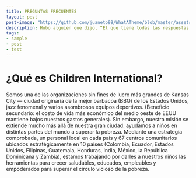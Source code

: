 ```yaml
---
title: PREGUNTAS FRECUENTES
layout: post
post-image: "https://github.com/juaneto99/WhatATheme/blob/master/assets/images/portada.jpg?raw=true"
description: Hubo alguien que dijo, “Él que tiene todas las respuestas no está haciendo las preguntas correctas”. En nuestra opinión, ¡tenemos ambas!
tags:
- sample
- post
- test
---
```


# ¿Qué es Children International?

Somos una de las organizaciones sin fines de lucro más grandes de Kansas City — ciudad originaria de la mejor barbacoa (BBQ) de los Estados Unidos, jazz fenomenal y varios asombrosos equipos deportivos. (Beneficio secundario: el costo de vida más económico del medio oeste de EEUU mantiene bajos nuestros gastos generales).
Sin embargo, nuestra misión se extiende mucho más allá de nuestra gran ciudad: ayudamos a niños en distintas partes del mundo a superar la pobreza. Mediante una estrategia comprobada, un personal local en cada país y 67 centros comunitarios ubicados estratégicamente en 10 países (Colombia, Ecuador, Estados Unidos, Filipinas, Guatemala, Honduras, India, México, la República Dominicana y Zambia), estamos trabajando por darles a nuestros niños las herramientas para crecer saludables, educados, empleables y empoderados para superar el círculo vicioso de la pobreza.
